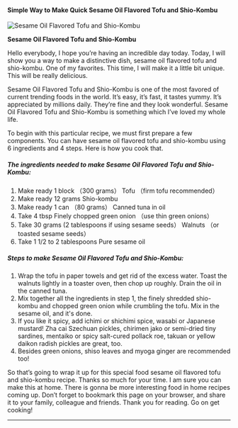             

#### Simple Way to Make Quick Sesame Oil Flavored Tofu and Shio-Kombu

![Sesame Oil Flavored Tofu and Shio-Kombu](https://img-global.cpcdn.com/recipes/6604152563040256/751x532cq70/sesame-oil-flavored-tofu-and-shio-kombu-recipe-main-photo.jpg)

**Sesame Oil Flavored Tofu and Shio-Kombu**

Hello everybody, I hope you’re having an incredible day today. Today, I will show you a way to make a distinctive dish, sesame oil flavored tofu and shio-kombu. One of my favorites. This time, I will make it a little bit unique. This will be really delicious.

Sesame Oil Flavored Tofu and Shio-Kombu is one of the most favored of current trending foods in the world. It’s easy, it’s fast, it tastes yummy. It’s appreciated by millions daily. They’re fine and they look wonderful. Sesame Oil Flavored Tofu and Shio-Kombu is something which I’ve loved my whole life.

To begin with this particular recipe, we must first prepare a few components. You can have sesame oil flavored tofu and shio-kombu using 6 ingredients and 4 steps. Here is how you cook that.

##### The ingredients needed to make Sesame Oil Flavored Tofu and Shio-Kombu:

1.  Make ready 1 block （300 grams） Tofu （firm tofu recommended）
2.  Make ready 12 grams Shio-kombu
3.  Make ready 1 can （80 grams） Canned tuna in oil
4.  Take 4 tbsp Finely chopped green onion （use thin green onions）
5.  Take 30 grams (2 tablespoons if using sesame seeds） Walnuts （or toasted sesame seeds）
6.  Take 1 1/2 to 2 tablespoons Pure sesame oil

##### Steps to make Sesame Oil Flavored Tofu and Shio-Kombu:

1.  Wrap the tofu in paper towels and get rid of the excess water. Toast the walnuts lightly in a toaster oven, then chop up roughly. Drain the oil in the canned tuna.
2.  Mix together all the ingredients in step 1, the finely shredded shio-kombu and chopped green onion while crumbling the tofu. Mix in the sesame oil, and it's done.
3.  If you like it spicy, add ichimi or shichimi spice, wasabi or Japanese mustard! Zha cai Szechuan pickles, chirimen jako or semi-dried tiny sardines, mentaiko or spicy salt-cured pollack roe, takuan or yellow daikon radish pickles are great, too.
4.  Besides green onions, shiso leaves and myoga ginger are recommended too!

So that’s going to wrap it up for this special food sesame oil flavored tofu and shio-kombu recipe. Thanks so much for your time. I am sure you can make this at home. There is gonna be more interesting food in home recipes coming up. Don’t forget to bookmark this page on your browser, and share it to your family, colleague and friends. Thank you for reading. Go on get cooking!

* * *